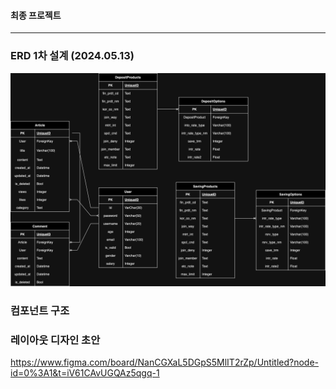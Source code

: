 #### 최종 프로젝트
  
---
  
### ERD 1차 설계 (2024.05.13)
![img](./ERD/ERD.png)


### 컴포넌트 구조


### 레이아웃 디자인 초안
https://www.figma.com/board/NanCGXaL5DGpS5MlIT2rZp/Untitled?node-id=0%3A1&t=iV61CAvUGQAz5qgq-1